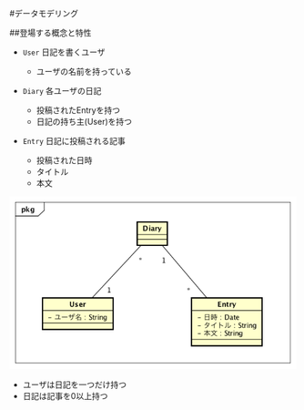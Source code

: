 #データモデリング

##登場する概念と特性
- `User` 日記を書くユーザ
    - ユーザの名前を持っている

- `Diary` 各ユーザの日記
    - 投稿されたEntryを持つ
    - 日記の持ち主(User)を持つ

- `Entry` 日記に投稿される記事
    - 投稿された日時
    - タイトル
    - 本文

![basic_diary_class](basic_diary_class.png)

- ユーザは日記を一つだけ持つ
- 日記は記事を0以上持つ
